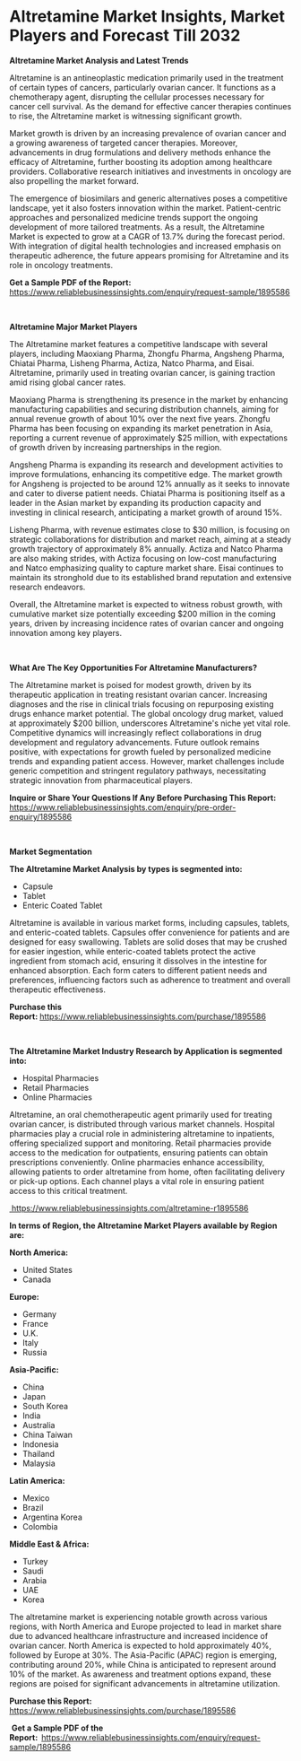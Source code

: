 <p><h1>Altretamine Market Insights, Market Players and Forecast Till 2032</h1></p><p><strong>Altretamine Market Analysis and Latest Trends</strong></p>
<p><p>Altretamine is an antineoplastic medication primarily used in the treatment of certain types of cancers, particularly ovarian cancer. It functions as a chemotherapy agent, disrupting the cellular processes necessary for cancer cell survival. As the demand for effective cancer therapies continues to rise, the Altretamine market is witnessing significant growth. </p><p>Market growth is driven by an increasing prevalence of ovarian cancer and a growing awareness of targeted cancer therapies. Moreover, advancements in drug formulations and delivery methods enhance the efficacy of Altretamine, further boosting its adoption among healthcare providers. Collaborative research initiatives and investments in oncology are also propelling the market forward.</p><p>The emergence of biosimilars and generic alternatives poses a competitive landscape, yet it also fosters innovation within the market. Patient-centric approaches and personalized medicine trends support the ongoing development of more tailored treatments. As a result, the Altretamine Market is expected to grow at a CAGR of 13.7% during the forecast period. With integration of digital health technologies and increased emphasis on therapeutic adherence, the future appears promising for Altretamine and its role in oncology treatments.</p></p>
<p><strong>Get a Sample PDF of the Report:&nbsp;</strong> <a href="https://www.reliablebusinessinsights.com/enquiry/request-sample/1895586?utm_campaign=3445&utm_medium=2&utm_source=Github&utm_content=ia&utm_term=19042025&utm_id=altretamine">https://www.reliablebusinessinsights.com/enquiry/request-sample/1895586</a></p>
<p>&nbsp;</p>
<p><strong>Altretamine Major Market Players</strong></p>
<p><p>The Altretamine market features a competitive landscape with several players, including Maoxiang Pharma, Zhongfu Pharma, Angsheng Pharma, Chiatai Pharma, Lisheng Pharma, Actiza, Natco Pharma, and Eisai. Altretamine, primarily used in treating ovarian cancer, is gaining traction amid rising global cancer rates.</p><p>Maoxiang Pharma is strengthening its presence in the market by enhancing manufacturing capabilities and securing distribution channels, aiming for annual revenue growth of about 10% over the next five years. Zhongfu Pharma has been focusing on expanding its market penetration in Asia, reporting a current revenue of approximately $25 million, with expectations of growth driven by increasing partnerships in the region.</p><p>Angsheng Pharma is expanding its research and development activities to improve formulations, enhancing its competitive edge. The market growth for Angsheng is projected to be around 12% annually as it seeks to innovate and cater to diverse patient needs. Chiatai Pharma is positioning itself as a leader in the Asian market by expanding its production capacity and investing in clinical research, anticipating a market growth of around 15%.</p><p> </p><p>Lisheng Pharma, with revenue estimates close to $30 million, is focusing on strategic collaborations for distribution and market reach, aiming at a steady growth trajectory of approximately 8% annually. Actiza and Natco Pharma are also making strides, with Actiza focusing on low-cost manufacturing and Natco emphasizing quality to capture market share. Eisai continues to maintain its stronghold due to its established brand reputation and extensive research endeavors.</p><p>Overall, the Altretamine market is expected to witness robust growth, with cumulative market size potentially exceeding $200 million in the coming years, driven by increasing incidence rates of ovarian cancer and ongoing innovation among key players.</p></p>
<p>&nbsp;</p>
<p><strong>What Are The Key Opportunities For Altretamine Manufacturers?</strong></p>
<p><p>The Altretamine market is poised for modest growth, driven by its therapeutic application in treating resistant ovarian cancer. Increasing diagnoses and the rise in clinical trials focusing on repurposing existing drugs enhance market potential. The global oncology drug market, valued at approximately $200 billion, underscores Altretamine's niche yet vital role. Competitive dynamics will increasingly reflect collaborations in drug development and regulatory advancements. Future outlook remains positive, with expectations for growth fueled by personalized medicine trends and expanding patient access. However, market challenges include generic competition and stringent regulatory pathways, necessitating strategic innovation from pharmaceutical players.</p></p>
<p><strong>Inquire or Share Your Questions If Any Before Purchasing This Report:</strong> <a href="https://www.reliablebusinessinsights.com/enquiry/pre-order-enquiry/1895586?utm_campaign=3445&utm_medium=2&utm_source=Github&utm_content=ia&utm_term=19042025&utm_id=altretamine">https://www.reliablebusinessinsights.com/enquiry/pre-order-enquiry/1895586</a></p>
<p>&nbsp;</p>
<p><strong>Market Segmentation</strong></p>
<p><strong>The Altretamine Market Analysis by types is segmented into:</strong></p>
<p><ul><li>Capsule</li><li>Tablet</li><li>Enteric Coated Tablet</li></ul></p>
<p><p>Altretamine is available in various market forms, including capsules, tablets, and enteric-coated tablets. Capsules offer convenience for patients and are designed for easy swallowing. Tablets are solid doses that may be crushed for easier ingestion, while enteric-coated tablets protect the active ingredient from stomach acid, ensuring it dissolves in the intestine for enhanced absorption. Each form caters to different patient needs and preferences, influencing factors such as adherence to treatment and overall therapeutic effectiveness.</p></p>
<p><strong>Purchase this Report:&nbsp;</strong><a href="https://www.reliablebusinessinsights.com/purchase/1895586?utm_campaign=3445&utm_medium=2&utm_source=Github&utm_content=ia&utm_term=19042025&utm_id=altretamine">https://www.reliablebusinessinsights.com/purchase/1895586</a></p>
<p>&nbsp;</p>
<p><strong>The Altretamine Market Industry Research by Application is segmented into:</strong></p>
<p><ul><li>Hospital Pharmacies</li><li>Retail Pharmacies</li><li>Online Pharmacies</li></ul></p>
<p><p>Altretamine, an oral chemotherapeutic agent primarily used for treating ovarian cancer, is distributed through various market channels. Hospital pharmacies play a crucial role in administering altretamine to inpatients, offering specialized support and monitoring. Retail pharmacies provide access to the medication for outpatients, ensuring patients can obtain prescriptions conveniently. Online pharmacies enhance accessibility, allowing patients to order altretamine from home, often facilitating delivery or pick-up options. Each channel plays a vital role in ensuring patient access to this critical treatment.</p></p>
<p><a href="https://www.reliablebusinessinsights.com/altretamine-r1895586?utm_campaign=3445&utm_medium=2&utm_source=Github&utm_content=ia&utm_term=19042025&utm_id=altretamine">&nbsp;https://www.reliablebusinessinsights.com/altretamine-r1895586</a></p>
<p><strong>In terms of Region, the Altretamine Market Players available by Region are:</strong></p>
<p>
    <p> <strong> North America: </strong>
        <ul>
            <li>United States</li>
            <li>Canada</li>
        </ul>
        </p> 
    <p> <strong> Europe: </strong>
        <ul>
            <li>Germany</li>
            <li>France</li>
            <li>U.K.</li>
            <li>Italy</li>
            <li>Russia</li>
        </ul>
        </p> 
    <p> <strong> Asia-Pacific: </strong>
        <ul>
            <li>China</li>
            <li>Japan</li>
            <li>South Korea</li>
            <li>India</li>
            <li>Australia</li>
            <li>China Taiwan</li>
            <li>Indonesia</li>
            <li>Thailand</li>
            <li>Malaysia</li>
        </ul>
        </p> 
    <p> <strong> Latin America: </strong>
        <ul>
            <li>Mexico</li>
            <li>Brazil</li>
            <li>Argentina Korea</li>
            <li>Colombia</li>
        </ul>
        </p> 
    <p> <strong> Middle East & Africa: </strong>
        <ul>
            <li>Turkey</li>
            <li>Saudi</li>
            <li>Arabia</li>
            <li>UAE</li>
            <li>Korea</li>
        </ul>
    </p>
    </p>
<p><p>The altretamine market is experiencing notable growth across various regions, with North America and Europe projected to lead in market share due to advanced healthcare infrastructure and increased incidence of ovarian cancer. North America is expected to hold approximately 40%, followed by Europe at 30%. The Asia-Pacific (APAC) region is emerging, contributing around 20%, while China is anticipated to represent around 10% of the market. As awareness and treatment options expand, these regions are poised for significant advancements in altretamine utilization.</p></p>
<p><strong>Purchase this Report: </strong><a href="https://www.reliablebusinessinsights.com/purchase/1895586?utm_campaign=3445&utm_medium=2&utm_source=Github&utm_content=ia&utm_term=19042025&utm_id=altretamine">https://www.reliablebusinessinsights.com/purchase/1895586</a></p>
<p>&nbsp;<strong>Get a Sample PDF of the Report:&nbsp;&nbsp;</strong><a href="https://www.reliablebusinessinsights.com/enquiry/request-sample/1895586?utm_campaign=3445&utm_medium=2&utm_source=Github&utm_content=ia&utm_term=19042025&utm_id=altretamine">https://www.reliablebusinessinsights.com/enquiry/request-sample/1895586</a></p>
<p><strong></strong></p>
<p><p></p><p></p><p></p></p>
